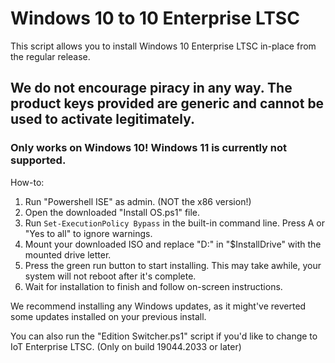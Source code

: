 # Windows 10 to 10 Enterprise LTSC
This script allows you to install Windows 10 Enterprise LTSC in-place from the regular release.

## We do not encourage piracy in any way. The product keys provided are generic and cannot be used to activate legitimately.

### Only works on Windows 10! Windows 11 is currently not supported.

How-to:
1. Run "Powershell ISE" as admin. (NOT the x86 version!)
2. Open the downloaded "Install OS.ps1" file.
3. Run `Set-ExecutionPolicy Bypass` in the built-in command line. Press A or "Yes to all" to ignore warnings.
4. Mount your downloaded ISO and replace "D:\" in "$InstallDrive" with the mounted drive letter.
5. Press the green run button to start installing. This may take awhile, your system will not reboot after it's complete.
6. Wait for installation to finish and follow on-screen instructions.

We recommend installing any Windows updates, as it might've reverted some updates installed on your previous install.

You can also run the "Edition Switcher.ps1" script if you'd like to change to IoT Enterprise LTSC. (Only on build 19044.2033 or later)